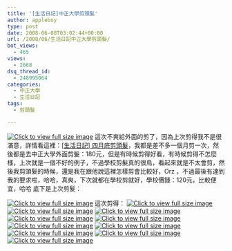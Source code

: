 ```yaml
---
title: '[生活日記]中正大學剪頭髮'
author: appleboy
type: post
date: 2008-06-08T03:02:44+00:00
url: /2008/06/生活日記中正大學剪頭髮/
bot_views:
  - 465
views:
  - 2668
dsq_thread_id:
  - 248995064
categories:
  - 中正大學
  - 生活日記
tags:
  - 剪頭髮

---
```

[<img src="https://i0.wp.com/pic.wu-boy.com/albums/userpics/10001/normal_0607124853.JPG?w=500" border="0" alt="Click to view full size image" data-recalc-dims="1" />][1] 這次不爽給外面的剪了，因為上次剪得我不是很滿意，詳情看這裡：[[生活日記] 四月底剪頭髮][2]，我都是差不多一個月剪一次，然後都是去中正大學外面剪髮：180元，但是有時候剪得好看，有時候剪得不怎麼樣，上次就是一個不好的例子，不過學校剪髮真的很鳥，看起來就是不太會剪，然後我剪頭髮的時候，還是我在跟他說這裡怎樣剪會比較好，Orz ，不過最後有達到我的要求啦，哈哈，真爽，下次就都在學校剪就好，學校價錢：120元，比較便宜，哈哈 <!--more--> 底下是上次剪髮： 

[<img src="https://i1.wp.com/pic.wu-boy.com/albums/userpics/10001/normal_0430210643.JPG?w=500" border="0" alt="Click to view full size image" data-recalc-dims="1" />][3] 這次剪得： [<img src="https://i2.wp.com/pic.wu-boy.com/albums/userpics/10001/normal_0607152131.JPG?w=500" border="0" alt="Click to view full size image" data-recalc-dims="1" />][4] [<img src="https://i2.wp.com/pic.wu-boy.com/albums/userpics/10001/normal_0607152152.JPG?w=500" border="0" alt="Click to view full size image" data-recalc-dims="1" />][5] [<img src="https://i0.wp.com/pic.wu-boy.com/albums/userpics/10001/normal_0607152044.JPG?w=500" border="0" alt="Click to view full size image" data-recalc-dims="1" />][6] [<img src="https://i1.wp.com/pic.wu-boy.com/albums/userpics/10001/normal_0607151913.JPG?w=500" border="0" alt="Click to view full size image" data-recalc-dims="1" />][7] [<img src="https://i2.wp.com/pic.wu-boy.com/albums/userpics/10001/normal_0607125232.JPG?w=500" border="0" alt="Click to view full size image" data-recalc-dims="1" />][8] [<img src="https://i0.wp.com/pic.wu-boy.com/albums/userpics/10001/normal_0607125207.JPG?w=500" border="0" alt="Click to view full size image" data-recalc-dims="1" />][9] [<img src="https://i0.wp.com/pic.wu-boy.com/albums/userpics/10001/normal_0607125158.JPG?w=500" border="0" alt="Click to view full size image" data-recalc-dims="1" />][10] [<img src="https://i2.wp.com/pic.wu-boy.com/albums/userpics/10001/normal_0607125054.JPG?w=500" border="0" alt="Click to view full size image" data-recalc-dims="1" />][11] [<img src="https://i1.wp.com/pic.wu-boy.com/albums/userpics/10001/normal_0607124920.JPG?w=500" border="0" alt="Click to view full size image" data-recalc-dims="1" />][12] [<img src="https://i1.wp.com/pic.wu-boy.com/albums/userpics/10001/normal_0607124812.JPG?w=500" border="0" alt="Click to view full size image" data-recalc-dims="1" />][13]

 [1]: http://pic.wu-boy.com/displayimage.php?pos=-5474
 [2]: http://blog.wu-boy.com/2008/04/30/199/
 [3]: http://pic.wu-boy.com/displayimage.php?pos=-3334
 [4]: http://pic.wu-boy.com/displayimage.php?pos=-5497
 [5]: http://pic.wu-boy.com/displayimage.php?pos=-5498
 [6]: http://pic.wu-boy.com/displayimage.php?pos=-5494
 [7]: http://pic.wu-boy.com/displayimage.php?pos=-5489
 [8]: http://pic.wu-boy.com/displayimage.php?pos=-5486
 [9]: http://pic.wu-boy.com/displayimage.php?pos=-5484
 [10]: http://pic.wu-boy.com/displayimage.php?pos=-5483
 [11]: http://pic.wu-boy.com/displayimage.php?pos=-5481
 [12]: http://pic.wu-boy.com/displayimage.php?pos=-5476
 [13]: http://pic.wu-boy.com/displayimage.php?pos=-5471